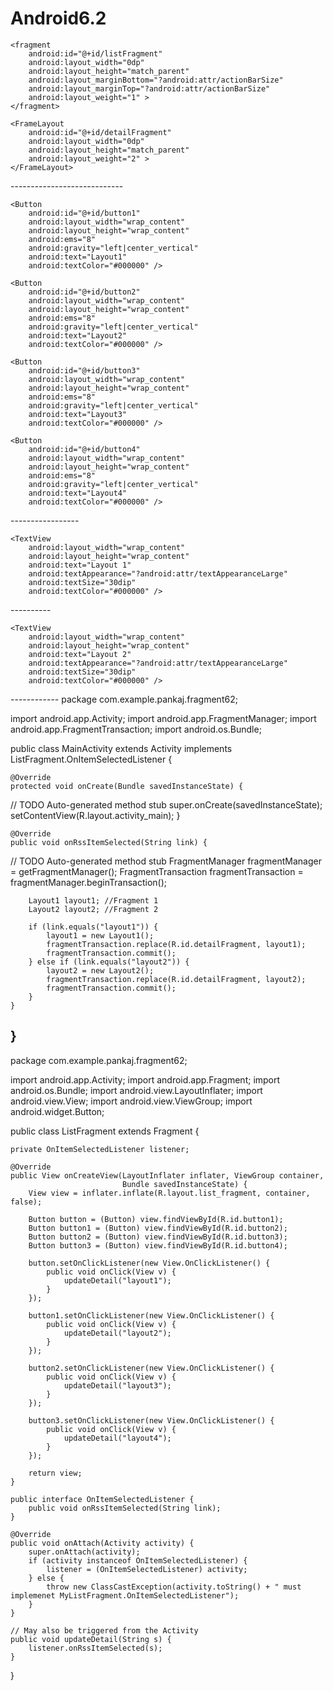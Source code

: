 # Android6.2
<LinearLayout xmlns:android="http://schemas.android.com/apk/res/android"
    android:layout_width="fill_parent"
    android:layout_height="fill_parent"
    android:background="#5f5951"
    android:orientation="horizontal" >

    <fragment
        android:id="@+id/listFragment"
        android:layout_width="0dp"
        android:layout_height="match_parent"
        android:layout_marginBottom="?android:attr/actionBarSize"
        android:layout_marginTop="?android:attr/actionBarSize"
        android:layout_weight="1" >
    </fragment>

    <FrameLayout
        android:id="@+id/detailFragment"
        android:layout_width="0dp"
        android:layout_height="match_parent"
        android:layout_weight="2" >
    </FrameLayout>

</LinearLayout>
----------------------------
<LinearLayout xmlns:android="http://schemas.android.com/apk/res/android"
    android:layout_width="match_parent"
    android:layout_height="match_parent"
    android:background="#ffffff"
    android:gravity="center"
    android:orientation="vertical" >

    <Button
        android:id="@+id/button1"
        android:layout_width="wrap_content"
        android:layout_height="wrap_content"
        android:ems="8"
        android:gravity="left|center_vertical"
        android:text="Layout1"
        android:textColor="#000000" />

    <Button
        android:id="@+id/button2"
        android:layout_width="wrap_content"
        android:layout_height="wrap_content"
        android:ems="8"
        android:gravity="left|center_vertical"
        android:text="Layout2"
        android:textColor="#000000" />

    <Button
        android:id="@+id/button3"
        android:layout_width="wrap_content"
        android:layout_height="wrap_content"
        android:ems="8"
        android:gravity="left|center_vertical"
        android:text="Layout3"
        android:textColor="#000000" />

    <Button
        android:id="@+id/button4"
        android:layout_width="wrap_content"
        android:layout_height="wrap_content"
        android:ems="8"
        android:gravity="left|center_vertical"
        android:text="Layout4"
        android:textColor="#000000" />

</LinearLayout>
-----------------
<LinearLayout xmlns:android="http://schemas.android.com/apk/res/android"
    android:layout_width="match_parent"
    android:layout_height="match_parent"
    android:background="@android:color/darker_gray"
    android:gravity="center_horizontal|center_vertical"
    android:orientation="vertical" >

    <TextView
        android:layout_width="wrap_content"
        android:layout_height="wrap_content"
        android:text="Layout 1"
        android:textAppearance="?android:attr/textAppearanceLarge"
        android:textSize="30dip"
        android:textColor="#000000" />

</LinearLayout>
----------
<LinearLayout xmlns:android="http://schemas.android.com/apk/res/android"
    android:layout_width="match_parent"
    android:layout_height="match_parent"
    android:background="@android:color/darker_gray"
    android:gravity="center_horizontal|center_vertical"
    android:orientation="vertical" >

    <TextView
        android:layout_width="wrap_content"
        android:layout_height="wrap_content"
        android:text="Layout 2"
        android:textAppearance="?android:attr/textAppearanceLarge"
        android:textSize="30dip"
        android:textColor="#000000" />

</LinearLayout>
------------
package com.example.pankaj.fragment62;

import android.app.Activity;
import android.app.FragmentManager;
import android.app.FragmentTransaction;
import android.os.Bundle;

public class MainActivity extends Activity implements
        ListFragment.OnItemSelectedListener {

    @Override
    protected void onCreate(Bundle savedInstanceState) {
// TODO Auto-generated method stub
        super.onCreate(savedInstanceState);
        setContentView(R.layout.activity_main);
    }

    @Override
    public void onRssItemSelected(String link) {
// TODO Auto-generated method stub
        FragmentManager fragmentManager = getFragmentManager();
        FragmentTransaction fragmentTransaction = fragmentManager.beginTransaction();

        Layout1 layout1; //Fragment 1
        Layout2 layout2; //Fragment 2

        if (link.equals("layout1")) {
            layout1 = new Layout1();
            fragmentTransaction.replace(R.id.detailFragment, layout1);
            fragmentTransaction.commit();
        } else if (link.equals("layout2")) {
            layout2 = new Layout2();
            fragmentTransaction.replace(R.id.detailFragment, layout2);
            fragmentTransaction.commit();
        }
    }
}
-----
package com.example.pankaj.fragment62;

import android.app.Activity;
import android.app.Fragment;
import android.os.Bundle;
import android.view.LayoutInflater;
import android.view.View;
import android.view.ViewGroup;
import android.widget.Button;

public class ListFragment extends Fragment {

    private OnItemSelectedListener listener;

    @Override
    public View onCreateView(LayoutInflater inflater, ViewGroup container,
                             Bundle savedInstanceState) {
        View view = inflater.inflate(R.layout.list_fragment, container, false);

        Button button = (Button) view.findViewById(R.id.button1);
        Button button1 = (Button) view.findViewById(R.id.button2);
        Button button2 = (Button) view.findViewById(R.id.button3);
        Button button3 = (Button) view.findViewById(R.id.button4);

        button.setOnClickListener(new View.OnClickListener() {
            public void onClick(View v) {
                updateDetail("layout1");
            }
        });

        button1.setOnClickListener(new View.OnClickListener() {
            public void onClick(View v) {
                updateDetail("layout2");
            }
        });

        button2.setOnClickListener(new View.OnClickListener() {
            public void onClick(View v) {
                updateDetail("layout3");
            }
        });

        button3.setOnClickListener(new View.OnClickListener() {
            public void onClick(View v) {
                updateDetail("layout4");
            }
        });

        return view;
    }

    public interface OnItemSelectedListener {
        public void onRssItemSelected(String link);
    }

    @Override
    public void onAttach(Activity activity) {
        super.onAttach(activity);
        if (activity instanceof OnItemSelectedListener) {
            listener = (OnItemSelectedListener) activity;
        } else {
            throw new ClassCastException(activity.toString() + " must implemenet MyListFragment.OnItemSelectedListener");
        }
    }

    // May also be triggered from the Activity
    public void updateDetail(String s) {
        listener.onRssItemSelected(s);
    }
}

